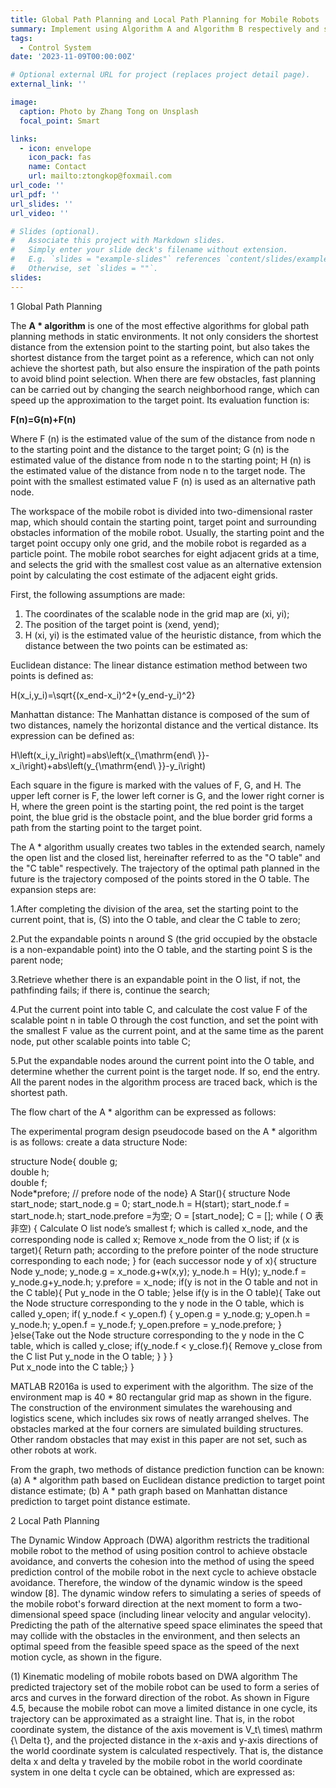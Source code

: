 ```yaml
---
title: Global Path Planning and Local Path Planning for Mobile Robots
summary: Implement using Algorithm A and Algorithm B respectively and simulate using MATLAB
tags:
  - Control System
date: '2023-11-09T00:00:00Z'

# Optional external URL for project (replaces project detail page).
external_link: ''

image:
  caption: Photo by Zhang Tong on Unsplash
  focal_point: Smart

links:
  - icon: envelope
    icon_pack: fas
    name: Contact
    url: mailto:ztongkop@foxmail.com
url_code: ''
url_pdf: ''
url_slides: ''
url_video: ''

# Slides (optional).
#   Associate this project with Markdown slides.
#   Simply enter your slide deck's filename without extension.
#   E.g. `slides = "example-slides"` references `content/slides/example-slides.md`.
#   Otherwise, set `slides = ""`.
slides: 
---
```

1 Global Path Planning

The **A * algorithm** is one of the most effective algorithms for global path planning methods in static environments. It not only considers the shortest distance from the extension point to the starting point, but also takes the shortest distance from the target point as a reference, which can not only achieve the shortest path, but also ensure the inspiration of the path points to avoid blind point selection. When there are few obstacles, fast planning can be carried out by changing the search neighborhood range, which can speed up the approximation to the target point. Its evaluation function is:


**F(n)=G(n)+F(n)**

Where F (n) is the estimated value of the sum of the distance from node n to the starting point and the distance to the target point; G (n) is the estimated value of the distance from node n to the starting point; H (n) is the estimated value of the distance from node n to the target node. The point with the smallest estimated value F (n) is used as an alternative path node.

The workspace of the mobile robot is divided into two-dimensional raster map, which should contain the starting point, target point and surrounding obstacles information of the mobile robot. Usually, the starting point and the target point occupy only one grid, and the mobile robot is regarded as a particle point. The mobile robot searches for eight adjacent grids at a time, and selects the grid with the smallest cost value as an alternative extension point by calculating the cost estimate of the adjacent eight grids.

First, the following assumptions are made: 

1. The coordinates of the scalable node in the grid map are (xi, yi); 
2. The position of the target point is (xend, yend); 
3. H (xi, yi) is the estimated value of the heuristic distance, from which the distance between the two points can be estimated as:	

Euclidean distance: The linear distance estimation method between two points is defined as:

H(x_i,y_i)=\sqrt{(x_end-x_i)^2+(y_end-y_i)^2}

Manhattan distance: The Manhattan distance is composed of the sum of two distances, namely the horizontal distance and the vertical distance. Its expression can be defined as:

H\left(x_i,y_i\right)=abs\left(x_{\mathrm{end\ }}-x_i\right)+abs\left(y_{\mathrm{end\ }}-y_i\right)

Each square in the figure is marked with the values of F, G, and H. The upper left corner is F, the lower left corner is G, and the lower right corner is H, where the green point is the starting point, the red point is the target point, the blue grid is the obstacle point, and the blue border grid forms a path from the starting point to the target point.

The A * algorithm usually creates two tables in the extended search, namely the open list and the closed list, hereinafter referred to as the "O table" and the "C table" respectively. The trajectory of the optimal path planned in the future is the trajectory composed of the points stored in the O table. The expansion steps are:

1.After completing the division of the area, set the starting point to the current point, that is, (S) into the O table, and clear the C table to zero;

2.Put the expandable points n around S (the grid occupied by the obstacle is a non-expandable point) into the O table, and the starting point S is the parent node;

3.Retrieve whether there is an expandable point in the O list, if not, the pathfinding fails; if there is, continue the search;

4.Put the current point into table C, and calculate the cost value F of the scalable point n in table O through the cost function, and set the point with the smallest F value as the current point, and at the same time as the parent node, put other scalable points into table C;

5.Put the expandable nodes around the current point into the O table, and determine whether the current point is the target node. If so, end the entry.
All the parent nodes in the algorithm process are traced back, which is the shortest path.

The flow chart of the A * algorithm can be expressed as follows:


The experimental program design pseudocode based on the A * algorithm is as follows:
create a data structure Node:

structure Node{
   double g;    
   double h;   
   double f;    
   Node*prefore; // prefore node of the node}
A Star(){
   structure Node start_node;
   start_node.g = 0;
   start_node.h = H(start);
   start_node.f = start_node.h;
   start_node.prefore =为空;
   O = [start_node]; C = [];
   while ( O 表非空) {
      Calculate O list node’s smallest f;
      which is called x_node, and the corresponding node is called x;
      Remove x_node from the O list;
      if (x is target){
          Return path;
     according to the prefore pointer of the node structure corresponding to each node; }
      for (each successor node y of x){
          structure  Node  y_node;
          y_node.g = x_node.g+w(x,y);
          y_node.h = H(y);
          y_node.f = y_node.g+y_node.h;
          y.prefore = x_node;
          if(y is not in the O table and not in the C table){
             Put y_node in the O table;
          }else if(y is in the O table){
             Take out the Node structure corresponding to the y node in the O table,
             which is called y_open;
             if( y_node.f < y_open.f) {
                y_open.g = y_node.g;
                y_open.h = y_node.h;
                y_open.f = y_node.f;
                y_open.prefore = y_node.prefore;
             }
          }else{Take out the Node structure corresponding to the y node in the C table,
             which is called y_close;
             if(y_node.f < y_close.f){ 
                Remove y_close from the C list
                Put y_node in the O table; }
        }
      }  
      Put x_node into the C table;}  }  

MATLAB R2016a is used to experiment with the algorithm. The size of the environment map is 40 * 80 rectangular grid map as shown in the figure. The construction of the environment simulates the warehousing and logistics scene, which includes six rows of neatly arranged shelves. The obstacles marked at the four corners are simulated building structures. Other random obstacles that may exist in this paper are not set, such as other robots at work.


From the graph, two methods of distance prediction function can be known: (a) A * algorithm path based on Euclidean distance prediction to target point distance estimate; (b) A * path graph based on Manhattan distance prediction to target point distance estimate.

 2 Local Path Planning

The Dynamic Window Approach (DWA) algorithm restricts the traditional mobile robot to the method of using position control to achieve obstacle avoidance, and converts the cohesion into the method of using the speed prediction control of the mobile robot in the next cycle to achieve obstacle avoidance. Therefore, the window of the dynamic window is the speed window [8]. The dynamic window refers to simulating a series of speeds of the mobile robot's forward direction at the next moment to form a two-dimensional speed space (including linear velocity and angular velocity). Predicting the path of the alternative speed space eliminates the speed that may collide with the obstacles in the environment, and then selects an optimal speed from the feasible speed space as the speed of the next motion cycle, as shown in the figure.

(1) Kinematic modeling of mobile robots based on DWA algorithm
The predicted trajectory set of the mobile robot can be used to form a series of arcs and curves in the forward direction of the robot. As shown in Figure 4.5, because the mobile robot can move a limited distance in one cycle, its trajectory can be approximated as a straight line. That is, in the robot coordinate system, the distance of the axis movement is V_t\ times\ mathrm {\ Delta t}, and the projected distance in the x-axis and y-axis directions of the world coordinate system is calculated respectively. That is, the distance delta x and delta y traveled by the mobile robot in the world coordinate system in one delta t cycle can be obtained, which are expressed as:


